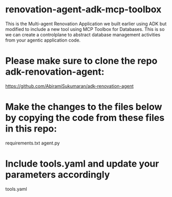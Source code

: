# renovation-agent-adk-mcp-toolbox
This is the Multi-agent Renovation Application we built earlier using ADK but modified to include a new tool using MCP Toolbox for Databases. This is so we can create a controlplane to abstract database management activities from your agentic application code.

# Please make sure to clone the repo adk-renovation-agent:
https://github.com/AbiramiSukumaran/adk-renovation-agent

# Make the changes to the files below by copying the code from these files in this repo:
requirements.txt
agent.py

# Include tools.yaml and update your parameters accordingly
tools.yaml
